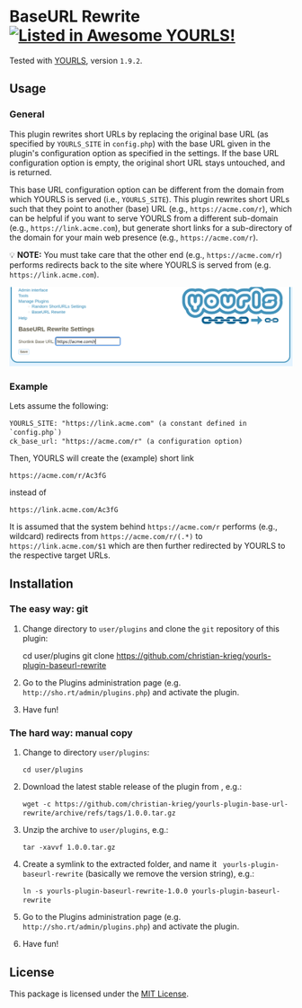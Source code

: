 # BaseURL Rewrite [![Listed in Awesome YOURLS!](https://img.shields.io/badge/Awesome-YOURLS-C5A3BE)](https://github.com/YOURLS/awesome-yourls/)

<!-- Once you have committed code, get your plugin listed in Awesome YOURLS ! See https://github.com/YOURLS/awesome-yourls -->

Tested with [YOURLS](https://yourls.org), version `1.9.2`.

## Usage

### General

This plugin rewrites short URLs by replacing the original base URL (as specified
by ``YOURLS_SITE`` in `config.php`) with the base URL given in the plugin's
configuration option as specified in the settings. If the base URL configuration
option is empty, the original short URL stays untouched, and is returned.

This base URL configuration option can be different from the domain from which
YOURLS is served (i.e., ``YOURLS_SITE``).  This plugin rewrites short URLs such
that they point to another (base) URL (e.g., ``https://acme.com/r``), which
can be helpful if you want to serve YOURLS from a different sub-domain (e.g.,
``https://link.acme.com``), but generate short links for a sub-directory of the
domain for your main web presence (e.g., ``https://acme.com/r``).

:bulb: **NOTE:** You must take care that the other end (e.g.,
``https://acme.com/r``) performs redirects back to the site where YOURLS is
served from (e.g. ``https://link.acme.com``).

![The admin interface of the plugin](config.png)

### Example

Lets assume the following:

    YOURLS_SITE: "https://link.acme.com" (a constant defined in `config.php`)
    ck_base_url: "https://acme.com/r" (a configuration option)

Then, YOURLS will create the (example) short link

    https://acme.com/r/Ac3fG

instead of

    https://link.acme.com/Ac3fG

It is assumed that the system behind ``https://acme.com/r`` performs (e.g.,
wildcard) redirects from ``https://acme.com/r/(.*)`` to
``https://link.acme.com/$1`` which are then further redirected by YOURLS to the
respective target URLs.


## Installation

### The easy way: git

1. Change directory to `user/plugins` and clone the `git` repository of this plugin:

      cd user/plugins
      git clone https://github.com/christian-krieg/yourls-plugin-baseurl-rewrite

1. Go to the Plugins administration page (e.g. `http://sho.rt/admin/plugins.php`) and activate the plugin.

1. Have fun!


### The hard way: manual copy

1. Change to directory ``user/plugins``:

       cd user/plugins

1. Download the latest stable release of the plugin from
   [](https://github.com/christian-krieg/yourls-plugin-base-url-rewrite/releases),
   e.g.:

       wget -c https://github.com/christian-krieg/yourls-plugin-base-url-rewrite/archive/refs/tags/1.0.0.tar.gz

1. Unzip the archive to ``user/plugins``, e.g.:

       tar -xavvf 1.0.0.tar.gz

1. Create a symlink to the extracted folder, and name it
`` yourls-plugin-baseurl-rewrite`` (basically we remove the version string),
   e.g.:

       ln -s yourls-plugin-baseurl-rewrite-1.0.0 yourls-plugin-baseurl-rewrite

1. Go to the Plugins administration page (e.g. `http://sho.rt/admin/plugins.php`) and activate the plugin.

1. Have fun!

## License

This package is licensed under the [MIT License](LICENSE).
